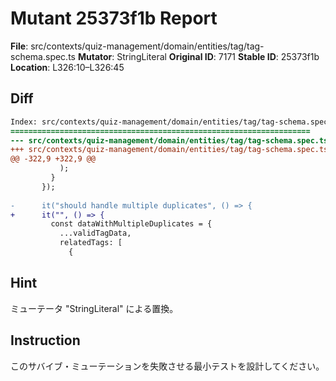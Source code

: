 # Mutant 25373f1b Report

**File**: src/contexts/quiz-management/domain/entities/tag/tag-schema.spec.ts
**Mutator**: StringLiteral
**Original ID**: 7171
**Stable ID**: 25373f1b
**Location**: L326:10–L326:45

## Diff

```diff
Index: src/contexts/quiz-management/domain/entities/tag/tag-schema.spec.ts
===================================================================
--- src/contexts/quiz-management/domain/entities/tag/tag-schema.spec.ts	original
+++ src/contexts/quiz-management/domain/entities/tag/tag-schema.spec.ts	mutated #7171
@@ -322,9 +322,9 @@
           );
         }
       });
 
-      it("should handle multiple duplicates", () => {
+      it("", () => {
         const dataWithMultipleDuplicates = {
           ...validTagData,
           relatedTags: [
             {
```

## Hint

ミューテータ "StringLiteral" による置換。

## Instruction

このサバイブ・ミューテーションを失敗させる最小テストを設計してください。

